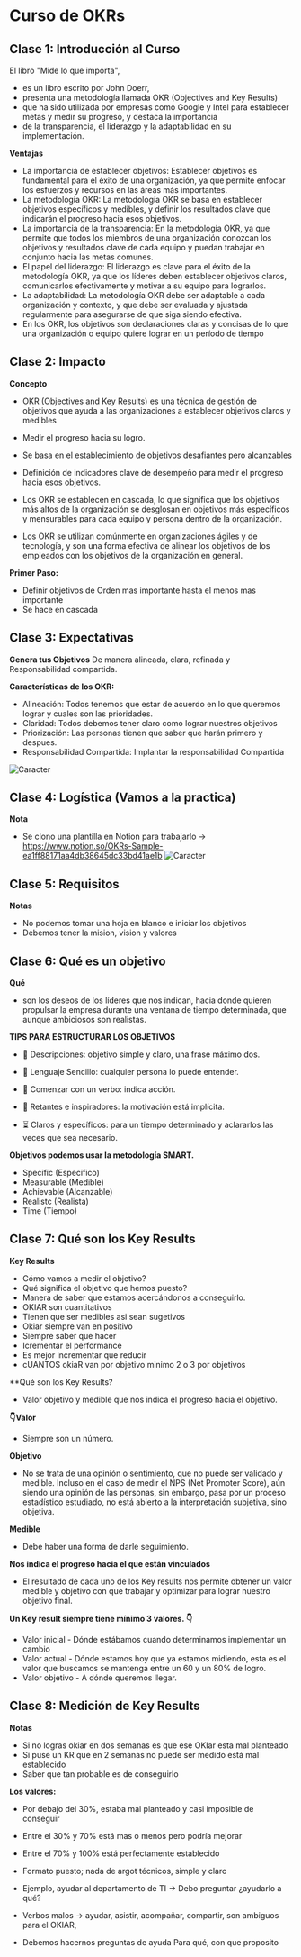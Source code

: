 # Curso de OKRs

## Clase 1: Introducción al Curso

El libro "Mide lo que importa", 
- es un libro escrito por John Doerr, 
- presenta una metodología llamada OKR (Objectives and Key Results) 
- que ha sido utilizada por empresas como Google y Intel para establecer metas y medir su progreso, y destaca la importancia 
- de la transparencia, el liderazgo y la adaptabilidad en su implementación. 

**Ventajas**
- La importancia de establecer objetivos: Establecer objetivos es fundamental para el éxito de una organización, ya que permite enfocar los esfuerzos y recursos en las áreas más importantes.
- La metodología OKR: La metodología OKR se basa en establecer objetivos específicos y medibles, y definir los resultados clave que indicarán el progreso hacia esos objetivos.
- La importancia de la transparencia: En la metodología OKR, ya que permite que todos los miembros de una organización conozcan los objetivos y resultados clave de cada equipo y puedan trabajar en conjunto hacia las metas comunes.
- El papel del liderazgo: El liderazgo es clave para el éxito de la metodología OKR, ya que los líderes deben establecer objetivos claros, comunicarlos efectivamente y motivar a su equipo para lograrlos.
- La adaptabilidad: La metodología OKR debe ser adaptable a cada organización y contexto, y que debe ser evaluada y ajustada regularmente para asegurarse de que siga siendo efectiva.
- En los OKR, los objetivos son declaraciones claras y concisas de lo que una organización o equipo quiere lograr en un período de tiempo


## Clase 2: Impacto

**Concepto**

- OKR (Objectives and Key Results) es una técnica de gestión de objetivos que ayuda a las organizaciones a establecer objetivos claros y medibles
- Medir el progreso hacia su logro. 
- Se basa en el establecimiento de objetivos desafiantes pero alcanzables 
- Definición de indicadores clave de desempeño para medir el progreso hacia esos objetivos. 

- Los OKR se establecen en cascada, lo que significa que los objetivos más altos de la organización se desglosan en objetivos más específicos y mensurables para cada equipo y persona dentro de la organización. 
- Los OKR se utilizan comúnmente en organizaciones ágiles y de tecnología, y son una forma efectiva de alinear los objetivos de los empleados con los objetivos de la organización en general.

**Primer Paso:**
- Definir objetivos de Orden mas importante hasta el menos mas importante 
- Se hace en cascada 


## Clase 3: Expectativas 
**Genera tus Objetivos** 
De manera alineada, clara, refinada y Responsabilidad compartida.

**Características de los OKR:**
- Alineación: Todos tenemos que estar de acuerdo en lo que queremos lograr y cuales son las prioridades.
- Claridad: Todos debemos tener claro como lograr nuestros objetivos
- Priorización: Las personas tienen que saber que harán primero y despues. 
- Responsabilidad Compartida: Implantar la responsabilidad Compartida

![Caracter](./info/Objetivos_001.png)


## Clase 4: Logística (Vamos a la practica)

**Nota**
- Se clono una plantilla en Notion para trabajarlo -> https://www.notion.so/OKRs-Sample-ea1ff88171aa4db38645dc33bd41ae1b
![Caracter](./info/Objetivos_002.png)


## Clase 5: Requisitos

**Notas**
- No podemos tomar una hoja en blanco e iniciar los objetivos 
- Debemos tener la mision, vision y valores 

## Clase 6: Qué es un objetivo

**Qué**
- son los deseos de los líderes que nos indican, hacia donde quieren propulsar la empresa durante una ventana de tiempo determinada, que aunque ambiciosos son realistas. 

**TIPS PARA ESTRUCTURAR LOS OBJETIVOS**

- 🔎 Descripciones: objetivo simple y claro, una frase máximo dos.

- 📝 Lenguaje Sencillo: cualquier persona lo puede entender.

- 🎯 Comenzar con un verbo: indica acción.

- 💪 Retantes e inspiradores: la motivación está implícita.

- ⏳ Claros y específicos: para un tiempo determinado y aclararlos las veces que sea necesario.


**Objetivos podemos usar la metodología SMART.**

- Specific (Especifico)
- Measurable (Medible)
- Achievable (Alcanzable)
- Realistc (Realista)
- Time (Tiempo)

## Clase 7: Qué son los Key Results

**Key Results**
- Cómo vamos a medir el objetivo? 
- Qué significa el objetivo que hemos puesto? 
- Manera de saber que estamos acercándonos a conseguirlo.
- OKIAR son cuantitativos 
- Tienen que ser medibles asi sean sugetivos 
- Okiar siempre van en positivo
- Siempre saber que hacer 
- Icrementar el performance 
- Es mejor incrementar que reducir 
- cUANTOS okiaR  van por objetivo minimo 2 o 3 por objetivos 

**Qué son los Key Results? 
- Valor objetivo y medible que nos indica el progreso hacia el objetivo.

**👇Valor** 
- Siempre son un número.

**Objetivo** 
- No se trata de una opinión o sentimiento, que no puede ser validado y medible. Incluso en el caso de medir el NPS (Net Promoter Score), aún siendo una opinión de las personas, sin embargo, pasa por un proceso estadístico estudiado, no está abierto a la interpretación subjetiva, sino objetiva.

**Medible** 
- Debe haber una forma de darle seguimiento.

**Nos indica el progreso hacia el que están vinculados** 
- El resultado de cada uno de los Key results nos permite obtener un valor medible y objetivo con que trabajar y optimizar para lograr nuestro objetivo final.

**Un Key result siempre tiene mínimo 3 valores. 👇**
- Valor inicial - Dónde estábamos cuando determinamos implementar un cambio
- Valor actual - Dónde estamos hoy que ya estamos midiendo, esta es el valor que buscamos se mantenga entre un 60 y un 80% de logro.
- Valor objetivo - A dónde queremos llegar.

## Clase 8: Medición de Key Results

**Notas**
- Si no logras okiar en dos semanas es que ese OKIar esta mal planteado
- Si puse un KR que en 2 semanas no puede ser medido está mal establecido
- Saber que tan probable es de conseguirlo

**Los valores:**
- Por debajo del 30%, estaba mal planteado y casi imposible de conseguir
- Entre el 30% y 70% está mas o menos pero podría mejorar
- Entre el 70% y 100% está perfectamente establecido

- Formato puesto; nada de argot técnicos, simple y claro 
- Ejemplo, ayudar al departamento de TI → Debo preguntar ¿ayudarlo a qué?
- Verbos malos -> ayudar, asistir, acompañar, compartir,  son ambiguos para el OKIAR,
- Debemos hacernos preguntas de ayuda Para qué, con que proposito 

